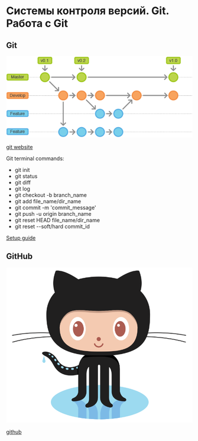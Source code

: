 # Системы контроля версий. Git. Работа с Git

## Git

![git](1.png)

[git website](https://git-scm.com/)

Git terminal commands:
* git init
* git status
* git diff
* git log
* git checkout -b branch_name
* git add file_name/dir_name
* git commit -m 'commit_message'
* git push -u origin branch_name
* git reset HEAD file_name/dir_name
* git reset --soft/hard commit_id

[Setup guide](https://gorails.com/setup/ubuntu/14.04#git)

## GitHub

![github](2.png)

[github](https://github.com)
